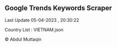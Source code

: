 

## Google Trends Keywords Scraper 
 
Last Update 05-04-2023 , 20:30:22

Country List :
VIETNAM.json



© Abdul Muttaqin 
